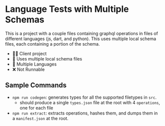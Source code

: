 # Language Tests with Multiple Schemas

This is a project with a couple files containing graphql operations in files of
different languages (js, dart, and python). This uses multiple local schema files,
each containing a portion of the schema.

- 🏃‍♀ Client project
- 📄 Uses multiple local schema files
- 🎉 Multiple Languages
- ❌ Not Runnable

## Sample Commands

- `npm run codegen`: generates types for all the supported filetypes in `src`.
  - should produce a single `types.json` file at the root with 4 `operations`, one for each file
- `npm run extract`: extracts operations, hashes them, and dumps them in a `manifest.json` at the root.
